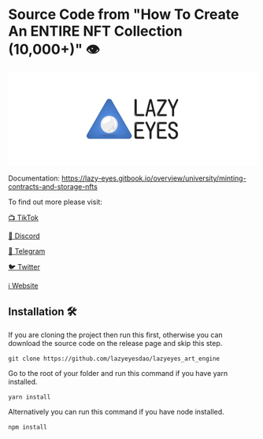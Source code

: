 # Source Code from "How To Create An ENTIRE NFT Collection (10,000+)" 👁

![](https://github.com/lazyeyesdao/lazyeyes_art_engine/blob/main/Logo.png)

Documentation: https://lazy-eyes.gitbook.io/overview/university/minting-contracts-and-storage-nfts

To find out more please visit:

[📺 TikTok](https://www.tiktok.com/@lazyeyes.site)

[👄 Discord](https://discord.gg/kkDdqRzSgu)

[💬 Telegram](https://t.me/lazyeyesdao_group)

[🐦 Twitter](https://twitter.com/lazyeyesdao)

[ℹ️ Website](https://lazyeyes.site/)

## Installation 🛠️

If you are cloning the project then run this first, otherwise you can download the source code on the release page and skip this step.

    git clone https://github.com/lazyeyesdao/lazyeyes_art_engine

Go to the root of your folder and run this command if you have yarn installed.

    yarn install

Alternatively you can run this command if you have node installed.

    npm install
